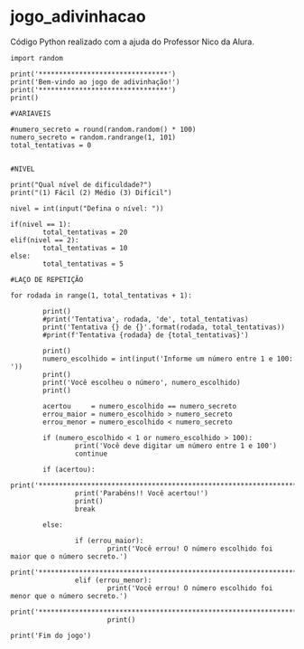 # jogo_adivinhacao
Código Python realizado com a ajuda do Professor Nico da Alura.


	import random

	print('********************************')
	print('Bem-vindo ao jogo de adivinhação!')
	print('********************************')
	print()

	#VARIAVEIS

	#numero_secreto = round(random.random() * 100)
	numero_secreto = random.randrange(1, 101)
	total_tentativas = 0


	#NIVEL

	print("Qual nível de dificuldade?")
	print("(1) Fácil (2) Médio (3) Difícil")

	nivel = int(input("Defina o nível: "))

	if(nivel == 1):
			total_tentativas = 20
	elif(nivel == 2):
			total_tentativas = 10
	else:
			total_tentativas = 5

	#LAÇO DE REPETIÇÃO    

	for rodada in range(1, total_tentativas + 1):

			print()
			#print('Tentativa', rodada, 'de', total_tentativas)
			print('Tentativa {} de {}'.format(rodada, total_tentativas))
			#print(f'Tentativa {rodada} de {total_tentativas}')

			print()
			numero_escolhido = int(input('Informe um número entre 1 e 100: '))
			print()
			print('Você escolheu o número', numero_escolhido)
			print()

			acertou     = numero_escolhido == numero_secreto
			errou_maior = numero_escolhido > numero_secreto
			errou_menor = numero_escolhido < numero_secreto

			if (numero_escolhido < 1 or numero_escolhido > 100):
					print('Você deve digitar um número entre 1 e 100')
					continue

			if (acertou):
					print('************************************************************************')
					print('Parabéns!! Você acertou!')
					print()
					break

			else:

					if (errou_maior):
							print('Você errou! O número escolhido foi maior que o número secreto.')
							print('************************************************************************')
					elif (errou_menor):
							print('Você errou! O número escolhido foi menor que o número secreto.')
							print('************************************************************************')
							print()

	print('Fim do jogo')
